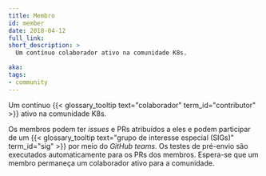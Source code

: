 ```yaml
---
title: Membro
id: member
date: 2018-04-12
full_link: 
short_description: >
  Um contínuo colaborador ativo na comunidade K8s.

aka: 
tags:
- community
---
```

  Um contínuo {{< glossary_tooltip text="colaborador" term_id="contributor" >}} ativo na comunidade K8s.

<!--more--> 

Os membros podem ter *issues* e PRs atribuídos a eles e podem participar de um {{< glossary_tooltip text="grupo de interesse especial (SIGs)" term_id="sig" >}} por meio do *GitHub teams*. Os testes de pré-envio são executados automaticamente para os PRs dos membros. Espera-se que um membro permaneça um colaborador ativo para a comunidade.
